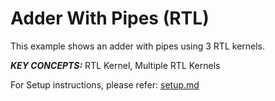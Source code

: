 Adder With Pipes (RTL)
======================

This example shows an adder with pipes using 3 RTL kernels.

***KEY CONCEPTS:*** RTL Kernel, Multiple RTL Kernels


For Setup instructions, please refer: [setup.md][]

[setup.md]: setup.md

